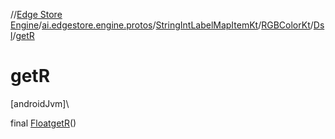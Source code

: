 //[Edge Store Engine](../../../../../index.md)/[ai.edgestore.engine.protos](../../../index.md)/[StringIntLabelMapItemKt](../../index.md)/[RGBColorKt](../index.md)/[Dsl](index.md)/[getR](get-r.md)

# getR

[androidJvm]\

final [Float](https://developer.android.com/reference/kotlin/java/lang/Float.html)[getR](get-r.md)()
